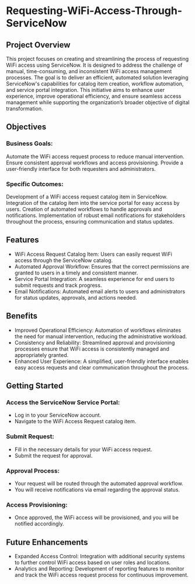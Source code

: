 # Requesting-WiFi-Access-Through-ServiceNow
## Project Overview 
This project focuses on creating and streamlining the process of requesting WiFi access using ServiceNow. It is designed to address the challenge of manual, time-consuming, and inconsistent WiFi access management processes. The goal is to deliver an efficient, automated solution leveraging ServiceNow's capabilities for catalog item creation, workflow automation, and service portal integration. This initiative aims to enhance user experience, improve operational efficiency, and ensure seamless access management while supporting the organization’s broader objective of digital transformation.

## Objectives 
### Business Goals:
Automate the WiFi access request process to reduce manual intervention.
Ensure consistent approval workflows and access provisioning.
Provide a user-friendly interface for both requesters and administrators.
### Specific Outcomes:
Development of a WiFi access request catalog item in ServiceNow.
Integration of the catalog item into the service portal for easy access by users.
Creation of automated workflows to handle approvals and notifications.
Implementation of robust email notifications for stakeholders throughout the process, ensuring communication and status updates.
## Features
- WiFi Access Request Catalog Item: Users can easily request WiFi access through the ServiceNow catalog.
- Automated Approval Workflow: Ensures that the correct permissions are granted to users in a timely and consistent manner.
- Service Portal Integration: A seamless experience for end users to submit requests and track progress.
- Email Notifications: Automated email alerts to users and administrators for status updates, approvals, and actions needed.
## Benefits
- Improved Operational Efficiency: Automation of workflows eliminates the need for manual intervention, reducing the administrative workload.
- Consistency and Reliability: Streamlined approval and provisioning processes ensure that WiFi access is consistently managed and appropriately granted.
- Enhanced User Experience: A simplified, user-friendly interface enables easy access requests and clear communication throughout the process.
## Getting Started
### Access the ServiceNow Service Portal:
- Log in to your ServiceNow account.
- Navigate to the WiFi Access Request catalog item.
### Submit Request:
- Fill in the necessary details for your WiFi access request.
- Submit the request for approval.
### Approval Process:
- Your request will be routed through the automated approval workflow.
- You will receive notifications via email regarding the approval status.
### Access Provisioning:
- Once approved, the WiFi access will be provisioned, and you will be notified accordingly.
## Future Enhancements
- Expanded Access Control: Integration with additional security systems to further control WiFi access based on user roles and locations.
- Analytics and Reporting: Development of reporting features to monitor and track the WiFi access request process for continuous improvement.
